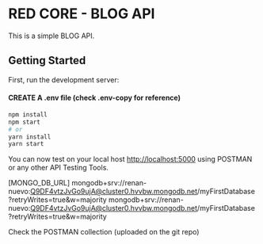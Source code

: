 # RED CORE - BLOG API

This is a simple BLOG API.

## Getting Started

First, run the development server:
#### CREATE A .env file (check .env-copy for reference)
```bash
npm install
npm start
# or
yarn install
yarn start
```

You can now test on your local host [http://localhost:5000](http://localhost:5000) using POSTMAN or any other API Testing Tools.

[MONGO_DB_URL] mongodb+srv://renan-nuevo:Q9DF4vtzJvGo9ujA@cluster0.hvvbw.mongodb.net/myFirstDatabase?retryWrites=true&w=majority
mongodb+srv://renan-nuevo:Q9DF4vtzJvGo9ujA@cluster0.hvvbw.mongodb.net/myFirstDatabase?retryWrites=true&w=majority

Check the POSTMAN collection (uploaded on the git repo)
